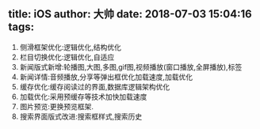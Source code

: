 title: iOS
author: 大帅
date: 2018-07-03 15:04:16
tags:
---
1. 侧滑框架优化:逻辑优化,结构优化
2. 栏目切换优化:逻辑优化,自适应
3. 新闻版式新增:轮播图,大图,多图,gif图,视频播放(窗口播放,全屏播放),标签
4. 新闻详情:音频播放,分享等弹出框优化加载速度,加载优化
5. 缓存优化:缓存阅读过的界面,数据库逻辑架构优化
6. 加载优化:采用预缓存等技术加快加载速度
7. 图片预览:更换预览框架.
8. 搜索界面版式改进:搜索框样式,搜索历史
